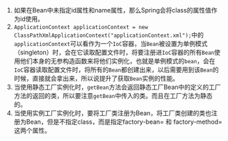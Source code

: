 1. 如果在Bean中未指定id属性和name属性，那么Spring会将class的属性值作为id使用。
2. `ApplicationContext applicationContext = new ClassPathXmlApplicationContext("applicationContext.xml");`中的`applicationContext`可以看作为一个`IoC`容器，当`Bean`被设置为单例模式（singleton）时，会在它读取配置文件时，将要注册进`IoC`容器的所有`Bean`使用他们本身的无参构造函数来将他们实例化，也就是单例模式的`bean`，会在`IoC`容器读取配置文件时，将所有的`Bean`都创建出来，以后需要用到该`Bean`的时候，直接就会拿出来，所以说提升了获取`Bean`实例的性能。
3. 当使用静态工厂实例化时，`getBean`方法会返回静态工厂Bean中的定义的工厂方法的返回的类，所以要注意`getBean`中传入的类。而且在工厂方法为静态的。
4. 当使用实例工厂实例化时，要将工厂类注册为Bean，将工厂类创建的类也注册为Bean，但是不指定class，而是指定factory-bean= 和 factory-method= 这两个属性。